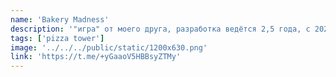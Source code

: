 ```yaml
---
name: 'Bakery Madness'
description: '"игра" от моего друга, разработка ведётся 2,5 года, с 2023. моя участь = бета тестер.'
tags: ['pizza tower']
image: '../../../public/static/1200x630.png'
link: 'https://t.me/+yGaaoV5HBBsyZTMy'
---
```

